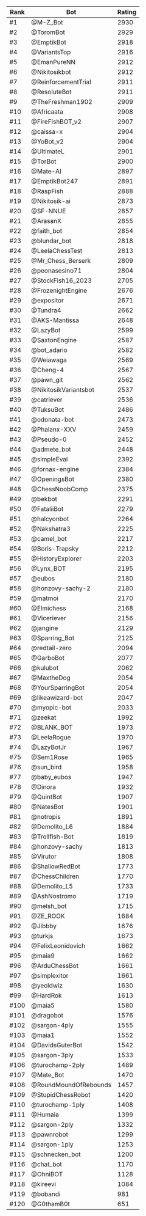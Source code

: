 Rank|Bot|Rating
---|---|---
#1|@M-Z_Bot|2930
#2|@ToromBot|2929
#3|@EmptikBot|2918
#4|@VariantsTop|2916
#5|@EmanPureNN|2912
#6|@Nikitosikbot|2912
#7|@ReinforcementTrial|2911
#8|@ResoluteBot|2911
#9|@TheFreshman1902|2909
#10|@Africaata|2908
#11|@FireFishBOT_v2|2907
#12|@caissa-x|2904
#13|@YoBot_v2|2904
#14|@UltimateL|2901
#15|@TorBot|2900
#16|@Mate-AI|2897
#17|@EmptikBot247|2891
#18|@RaspFish|2888
#19|@Nikitosik-ai|2873
#20|@SF-NNUE|2857
#21|@ArasanX|2855
#22|@faith_bot|2854
#23|@blundar_bot|2818
#24|@LeelaChessTest|2813
#25|@Mr_Chess_Berserk|2809
#26|@peonasesino71|2804
#27|@StockFish16_2023|2705
#28|@FrozenightEngine|2676
#29|@expositor|2671
#30|@Tundra4|2662
#31|@AKS-Mantissa|2648
#32|@LazyBot|2599
#33|@SaxtonEngine|2587
#34|@bot_adario|2582
#35|@Weiawaga|2569
#36|@Cheng-4|2567
#37|@pawn_git|2562
#38|@NikitosikVariantsbot|2537
#39|@catriever|2536
#40|@TuksuBot|2486
#41|@odonata-bot|2473
#42|@Phalanx-XXV|2459
#43|@Pseudo-0|2452
#44|@admete_bot|2448
#45|@simpleEval|2392
#46|@fornax-engine|2384
#47|@OpeningsBot|2380
#48|@ChessNoobComp|2375
#49|@bekbot|2291
#50|@FataliiBot|2279
#51|@halcyonbot|2264
#52|@Nakshatra3|2225
#53|@camel_bot|2217
#54|@Boris-Trapsky|2212
#55|@HistoryExplorer|2203
#56|@Lynx_BOT|2195
#57|@eubos|2180
#58|@honzovy-sachy-2|2180
#59|@matmoi|2170
#60|@Elmichess|2168
#61|@Viceriever|2156
#62|@jangine|2129
#63|@Sparring_Bot|2125
#64|@redtail-zero|2094
#65|@GarboBot|2077
#66|@kulubot|2062
#67|@MaxtheDog|2054
#68|@YourSparringBot|2054
#69|@likeawizard-bot|2047
#70|@myopic-bot|2033
#71|@zeekat|1992
#72|@BLANK_BOT|1973
#73|@LeelaRogue|1970
#74|@LazyBotJr|1967
#75|@Sem1Rose|1965
#76|@sun_bird|1958
#77|@baby_eubos|1947
#78|@Dinora|1932
#79|@QuintBot|1907
#80|@NatesBot|1901
#81|@notropis|1891
#82|@Demolito_L6|1884
#83|@Trollfish-Bot|1819
#84|@honzovy-sachy|1813
#85|@Virutor|1808
#86|@ShallowRedBot|1773
#87|@ChessChildren|1770
#88|@Demolito_L5|1733
#89|@AshNostromo|1719
#90|@melsh_bot|1715
#91|@ZE_ROOK|1684
#92|@Jibbby|1676
#93|@turkjs|1673
#94|@FelixLeonidovich|1662
#95|@maia9|1662
#96|@ArduChessBot|1661
#97|@simplexitor|1661
#98|@yeoldwiz|1630
#99|@HardRok|1613
#100|@maia5|1580
#101|@dragobot|1576
#102|@sargon-4ply|1555
#103|@maia1|1552
#104|@DavidsGuterBot|1542
#105|@sargon-3ply|1533
#106|@turochamp-2ply|1489
#107|@Mate_Bot|1470
#108|@RoundMoundOfRebounds|1457
#109|@StupidChessRobot|1420
#110|@turochamp-1ply|1408
#111|@Humaia|1399
#112|@sargon-2ply|1332
#113|@pawnrobot|1299
#114|@sargon-1ply|1253
#115|@schnecken_bot|1200
#116|@chat_bot|1170
#117|@OhniBOT|1128
#118|@kireevi|1084
#119|@bobandi|981
#120|@G0thamB0t|651
